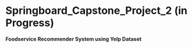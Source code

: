 # Springboard_Capstone_Project_2 (in Progress)
__Foodservice Recommender System using Yelp Dataset__
